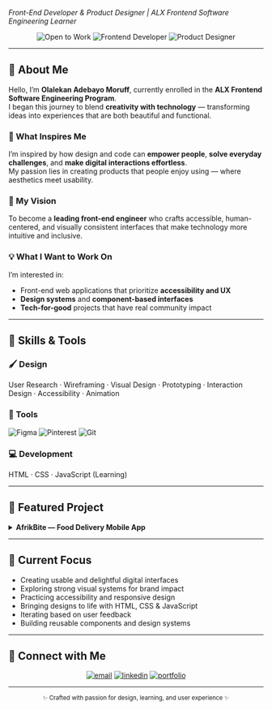 
  <em>Front-End Developer & Product Designer | ALX Frontend Software Engineering Learner</em>
</p>

<div align="center">
  <img src="https://img.shields.io/badge/✨-Open%20to%20Work-black?style=flat-square" alt="Open to Work" />
  <img src="https://img.shields.io/badge/💼-Frontend%20Developer-black?style=flat-square" alt="Frontend Developer" />
  <img src="https://img.shields.io/badge/🎨-Product%20Designer-black?style=flat-square" alt="Product Designer" />
</div>

---

## 👋 About Me
Hello, I’m **Olalekan Adebayo Moruff**, currently enrolled in the **ALX Frontend Software Engineering Program**.  
I began this journey to blend **creativity with technology** — transforming ideas into experiences that are both beautiful and functional.

### 🌱 What Inspires Me
I’m inspired by how design and code can **empower people**, **solve everyday challenges**, and **make digital interactions effortless**.  
My passion lies in creating products that people enjoy using — where aesthetics meet usability.

### 🎯 My Vision
To become a **leading front-end engineer** who crafts accessible, human-centered, and visually consistent interfaces that make technology more intuitive and inclusive.

### 💡 What I Want to Work On
I’m interested in:
- Front-end web applications that prioritize **accessibility and UX**
- **Design systems** and **component-based interfaces**
- **Tech-for-good** projects that have real community impact

---

## 🧰 Skills & Tools

### 🖌️ Design
User Research · Wireframing · Visual Design · Prototyping · Interaction Design · Accessibility · Animation

### 🧩 Tools
<p>
  <img alt="Figma" src="https://img.shields.io/badge/Figma-black?logo=figma&logoColor=white" />
  <img alt="Pinterest" src="https://img.shields.io/badge/Pinterest-black?logo=pinterest&logoColor=white" />
  <img alt="Git" src="https://img.shields.io/badge/Git-black?logo=git&logoColor=white" />
</p>

### 💻 Development
HTML · CSS · JavaScript (Learning)

---

## 🚀 Featured Project

<details>
  <summary><strong>AfrikBite — Food Delivery Mobile App</strong></summary><br/>

**Role:** Product Designer  
**Tools:** Figma · Research · Prototyping · Design Systems  
**Live Case Study:** <a href="https://www.behance.net/gallery/231806473/AfrikBite-Food-Delivery-Mobile-App" target="_blank">View on Behance</a>

<br/><br/>
<strong>Highlights</strong>
<ul>
  <li>Designed intuitive browsing and frictionless checkout flows</li>
  <li>Built responsive interfaces optimized for multiple devices</li>
  <li>Maintained consistent brand identity and design language</li>
</ul>
</details>

---

## 🔭 Current Focus
<ul>
  <li>Creating usable and delightful digital interfaces</li>
  <li>Exploring strong visual systems for brand impact</li>
  <li>Practicing accessibility and responsive design</li>
  <li>Bringing designs to life with HTML, CSS & JavaScript</li>
  <li>Iterating based on user feedback</li>
  <li>Building reusable components and design systems</li>
</ul>

---

## 🤝 Connect with Me
<p align="center">
  <a href="mailto:everydaybless15@gmail.com"><img src="https://img.shields.io/badge/Email-black?style=flat-square" alt="email" /></a>
  <a href="https://www.linkedin.com/in/moruff-olalekan-adebayo-4a2412375/"><img src="https://img.shields.io/badge/LinkedIn-black?style=flat-square" alt="linkedin" /></a>
  <a href="https://sites.google.com/view/olalekanadebayo"><img src="https://img.shields.io/badge/Portfolio-black?style=flat-square" alt="portfolio" /></a>
</p>

---

<p align="center">
  <small>✨ Crafted with passion for design, learning, and user experience ✨</small>
</p>
